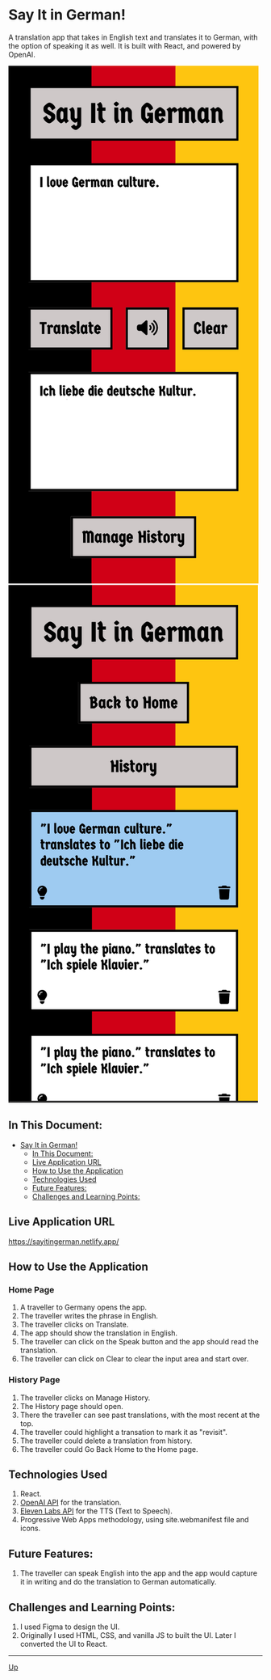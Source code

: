# Say It in German!
A translation app that takes in English text and translates it to German, with the option of speaking it as well. It is built with React, and powered by OpenAI. 

![home-page](public/home-page.png "Home Page")
![history-page](public/history-page.png "History Page")

## In This Document:
- [Say It in German!](#say-it-in-german)
  - [In This Document:](#in-this-document)
  - [Live Application URL](#live-application-url)
  - [How to Use the Application](#how-to-use-the-application)
  - [Technologies Used](#technologies-used)
  - [Future Features:](#future-features)
  - [Challenges and Learning Points:](#challenges-and-learning-points)

## Live Application URL
https://sayitingerman.netlify.app/

## How to Use the Application
### Home Page
1. A traveller to Germany opens the app.
2. The traveller writes the phrase in English.
3. The traveller clicks on Translate.
4. The app should show the translation in English.
5. The traveller can click on the Speak button and the app should read the translation.
6. The traveller can click on Clear to clear the input area and start over.
   
### History Page
1. The traveller clicks on Manage History.
2. The History page should open.
3. There the traveller can see past translations, with the most recent at the top.
4. The traveller could highlight a transation to mark it as "revisit".
5. The traveller could delete a translation from history.
6. The traveller could Go Back Home to the Home page.

## Technologies Used
1. React.
2. [OpenAI API](https://platform.openai.com/docs/introduction/overview) for the translation.
3. [Eleven Labs API](https://elevenlabs.io/docs/api-reference/text-to-speech) for the TTS (Text to Speech).
4. Progressive Web Apps methodology, using site.webmanifest file and icons.

## Future Features:
1. The traveller can speak English into the app and the app would capture it in writing and do the translation to German automatically. 

## Challenges and Learning Points:
1. I used Figma to design the UI.
2. Originally I used HTML, CSS, and vanilla JS to built the UI. Later I converted the UI to React.
   
<hr>

[Up](README.md)
